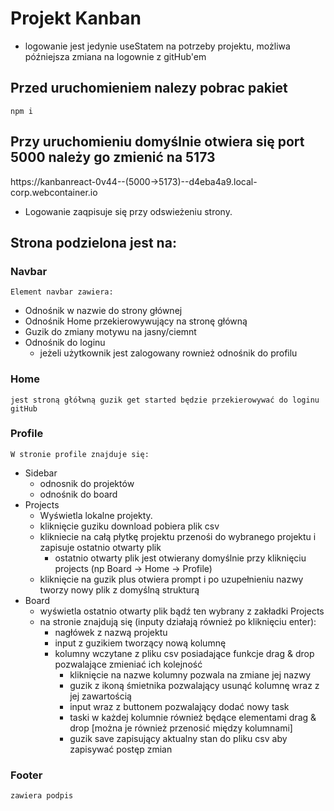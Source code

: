 # Projekt Kanban 
- logowanie jest jedynie useStatem na potrzeby projektu, możliwa późniejsza zmiana na logownie z gitHub'em

## Przed uruchomieniem nalezy pobrac pakiet
    npm i
## Przy uruchomieniu domyślnie otwiera się port 5000 należy go zmienić na 5173
https://kanbanreact-0v44--(5000->5173)--d4eba4a9.local-corp.webcontainer.io
- Logowanie zaqpisuje się przy odswieżeniu strony.
## Strona podzielona jest na:
### Navbar 
    Element navbar zawiera: 
- Odnośnik w nazwie do strony głównej
- Odnośnik Home przekierowywujący na stronę główną
- Guzik do zmiany motywu na jasny/ciemnt
- Odnośnik do loginu
    - jeżeli użytkownik jest zalogowany rownież odnośnik do profilu
### Home
    jest stroną głółwną guzik get started będzie przekierowywać do loginu gitHub
### Profile
    W stronie profile znajduje się:
- Sidebar
    - odnosnik do projektów
    - odnośnik do board
- Projects
    - Wyświetla lokalne projekty.
    - kliknięcie guziku download pobiera plik csv
    - klikniecie na całą płytkę projektu przenośi do wybranego projektu i zapisuje ostatnio otwarty plik
        - ostatnio otwarty plik jest otwierany domyślnie przy kliknięciu projects (np Board -> Home -> Profile)
    - kliknięcie na guzik plus otwiera prompt i po uzupełnieniu nazwy tworzy nowy plik z domyślną strukturą
- Board 
    - wyświetla ostatnio otwarty plik bądź ten wybrany z zakładki Projects
    - na stronie znajdują się (inputy działają również po kliknięciu enter):
        - nagłówek z nazwą projektu 
        - input z guzikiem tworzący nową kolumnę
        - kolumny wczytane z pliku csv posiadające funkcje drag & drop pozwalające zmieniać ich kolejność
            - kliknięcie na nazwe kolumny pozwala na zmiane jej nazwy
            - guzik z ikoną śmietnika pozwalający usunąć kolumnę wraz z jej zawartością
            - input wraz z buttonem pozwalający dodać nowy task
            - taski w każdej kolumnie również będące elementami drag & drop [można je również przenosić między kolumnami]
            - guzik save zapisujący aktualny stan do pliku csv aby zapisywać postęp zmian 
### Footer
    zawiera podpis 

    
